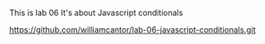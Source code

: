 This is lab 06
It's about Javascript conditionals

https://github.com/williamcantor/lab-06-javascript-conditionals.git